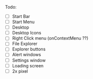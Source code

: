 Todo:

- [ ] Start Bar
- [ ] Start Menu
- [ ] Desktop
- [ ] Desktop Icons
- [ ] Right Click menu (onContextMenu ??)
- [ ] File Explorer
- [ ] Explorer buttons
- [ ] Alert windows
- [ ] Settings window
- [ ] Loading screen
- [ ] 2x pixel